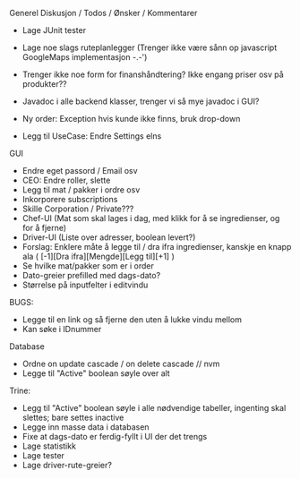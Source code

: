 Generel Diskusjon / Todos / Ønsker / Kommentarer

- Lage JUnit tester
- Lage noe slags ruteplanlegger (Trenger ikke være sånn op javascript GoogleMaps implementasjon -.-')
- Trenger ikke noe form for finanshåndtering? Ikke engang priser osv på produkter??
- Javadoc i alle backend klasser, trenger vi så mye javadoc i GUI?
- Ny order: Exception hvis kunde ikke finns, bruk drop-down

- Legg til UseCase: Endre Settings elns

GUI
- Endre eget passord / Email osv
- CEO: Endre roller, slette
- Legg til mat / pakker i ordre osv
- Inkorporere subscriptions
- Skille Corporation / Private???
- Chef-UI (Mat som skal lages i dag, med klikk for å se ingredienser, og for å fjerne)
- Driver-UI (Liste over adresser, boolean levert?)
- Forslag: Enklere måte å legge til / dra ifra ingredienser, kanskje en knapp ala
	( [-1][Dra ifra][Mengde][Legg til][+1] )
- Se hvilke mat/pakker som er i order
- Dato-greier prefilled med dags-dato?
- Størrelse på inputfelter i editvindu

BUGS:
- Legge til en link og så fjerne den uten å lukke vindu mellom
- Kan søke i IDnummer

Database
- Ordne on update cascade / on delete cascade // nvm
- Legge til "Active" boolean søyle over alt

Trine:
- Legg til "Active" boolean søyle i alle nødvendige tabeller, ingenting skal slettes; bare settes inactive
- Legge inn masse data i databasen
- Fixe at dags-dato er ferdig-fyllt i UI der det trengs
- Lage statistikk
- Lage tester
- Lage driver-rute-greier?
